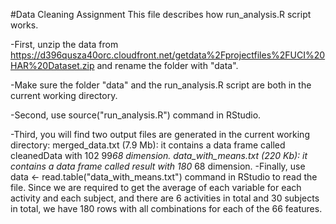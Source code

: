 #Data Cleaning Assignment
This file describes how run_analysis.R script works.

-First, unzip the data from https://d396qusza40orc.cloudfront.net/getdata%2Fprojectfiles%2FUCI%20HAR%20Dataset.zip and rename the folder with "data".

-Make sure the folder "data" and the run_analysis.R script are both in the current working directory.

-Second, use source("run_analysis.R") command in RStudio.

-Third, you will find two output files are generated in the current working directory:
  merged_data.txt (7.9 Mb): it contains a data frame called cleanedData with 102  99*68 dimension.
  data_with_means.txt (220 Kb): it contains a data frame called result with 180*  68 dimension.
-Finally, use data <- read.table("data_with_means.txt") command in RStudio to read the file. Since we are required to get the average of each variable for each activity and each subject, and there are 6 activities in total and 30 subjects in total, we have 180 rows with all combinations for each of the 66 features.
